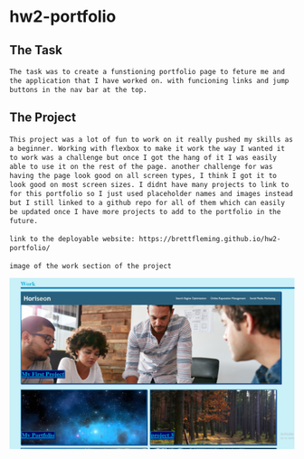 # hw2-portfolio

## The Task
    The task was to create a funstioning portfolio page to feture me and the application that I have worked on. with funcioning links and jump buttons in the nav bar at the top. 

## The Project

    This project was a lot of fun to work on it really pushed my skills as a beginner. Working with flexbox to make it work the way I wanted it to work was a challenge but once I got the hang of it I was easily able to use it on the rest of the page. another challenge for was having the page look good on all screen types, I think I got it to look good on most screen sizes. I didnt have many projects to link to for this portfolio so I just used placeholder names and images instead but I still linked to a github repo for all of them which can easily be updated once I have more projects to add to the portfolio in the future.

    link to the deployable website: https://brettfleming.github.io/hw2-portfolio/

    image of the work section of the project 

![portfolio webpage work section](./assets/images/portfolio_work_section.PNG)


 